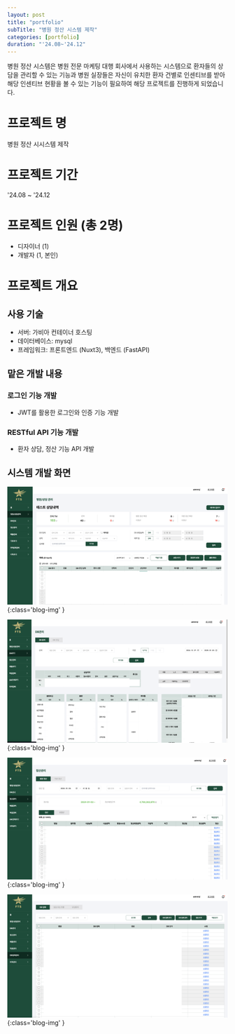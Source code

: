 ```yaml
---
layout: post
title: "portfolio"
subTitle: "병원 정산 시스템 제작"
categories: [portfolio]
duration: "'24.08~'24.12"
---
```


병원 정산 시스템은 병원 전문 마케팅 대행 회사에서 사용하는 시스템으로 환자들의 상담을 관리할 수 있는 기능과 병원 실장들은 자신이 유치한 환자 건별로 인센티브를 받아 해당 인센티브 현황을 볼 수 있는 기능이 필요하여 해당 프로젝트를 진행하게 되었습니다.

# 프로젝트 명

병원 정산 시시스템 제작

# 프로젝트 기간

'24.08 ~ '24.12

# 프로젝트 인원 (총 2명)

- 디자이너 (1)
- 개발자 (1, 본인)

# 프로젝트 개요

## 사용 기술

- 서버: 가비아 컨테이너 호스팅
- 데이터베이스: mysql
- 프레임워크: 프론트엔드 (Nuxt3), 백엔드 (FastAPI)

## 맡은 개발 내용

### 로그인 기능 개발

- JWT를 활용한 로그인와 인증 기능 개발

### RESTful API 기능 개발

- 환자 상담, 정산 기능 API 개발

## 시스템 개발 화면

![patient](/assets/img/post/2024-12-31-병원-정산-시스템-제작-1.png){:class='blog-img' }

![analytics](/assets/img/post/2024-12-31-병원-정산-시스템-제작-2.png){:class='blog-img' }

![settlement](/assets/img/post/2024-12-31-병원-정산-시스템-제작-3.png){:class='blog-img' }

![media](/assets/img/post/2024-12-31-병원-정산-시스템-제작-4.png){:class='blog-img' }
